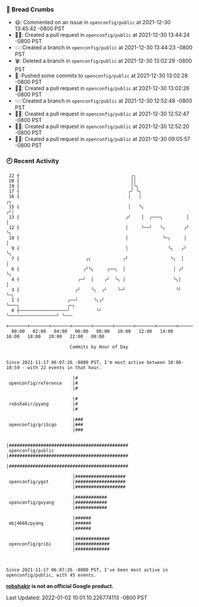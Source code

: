### 🍞 Bread Crumbs

 * 😃: Commented on an issue in `openconfig/public` at 2021-12-30 13:45:42 -0800 PST
 * ✍🏼: Created a pull request in `openconfig/public` at 2021-12-30 13:44:24 -0800 PST
 * 💥: Created a branch in `openconfig/public` at 2021-12-30 13:44:23 -0800 PST
 * 🗑: Deleted a branch in `openconfig/public` at 2021-12-30 13:02:29 -0800 PST
 * 🚢: Pushed some commits to `openconfig/public` at 2021-12-30 13:02:28 -0800 PST
 * ✍🏼: Created a pull request in `openconfig/public` at 2021-12-30 13:02:26 -0800 PST
 * 💥: Created a branch in `openconfig/public` at 2021-12-30 12:52:48 -0800 PST
 * ✍🏼: Created a pull request in `openconfig/public` at 2021-12-30 12:52:47 -0800 PST
 * ✍🏼: Created a pull request in `openconfig/public` at 2021-12-30 12:52:20 -0800 PST
 * ✍🏼: Created a pull request in `openconfig/public` at 2021-12-30 09:05:57 -0800 PST

### 🕘 Recent Activity
```
 22 ┼                                          ╭╮
 20 ┤                                          ││
 19 ┤                                          │╰╮
 17 ┤                                         ╭╯ ╰╮
 16 ┤                                         │   │                  ╭╮
 15 ┤                                         │   ╰╮                ╭╯│
 13 ┤                                        ╭╯    │  ╭───╮         │ │
 12 ┤                                        │     ╰──╯   ╰╮       ╭╯ ╰╮
 10 ┤                                        │             ╰─╮     │   │
  9 ┤                                        │               ╰╮   ╭╯   ╰╮
  7 ┤                         ╭╮            ╭╯                ╰╮  │     │
  6 ┤                        ╭╯╰╮     ╭──╮  │                  │ ╭╯     ╰╮
  4 ┤                      ╭─╯  │    ╭╯  ╰╮ │                  ╰╮│       │
  3 ┤                     ╭╯    ╰╮  ╭╯    ╰─╯                   ╰╯       ╰─╮
  1 ┤                  ╭──╯      ╰╮╭╯                                      ╰───╮                  ╭─╮
  0 ┼──────────────────╯          ╰╯                                           ╰──────────────────╯ ╰───
    +───────+───────+───────+───────+───────+───────+───────+───────+───────+───────+───────+───────+────
  00:00   02:00   04:00   06:00   08:00   10:00   12:00   14:00   16:00   18:00   20:00   22:00   00:00   

						Commits by Hour of Day


Since 2021-11-17 06:07:26 -0800 PST, I'm most active between 10:00-10:59 - with 22 events in that hour.

```



```
                         |#
 openconfig/reference    |#
                         |#

                         |#
 robshakir/pyang         |#
                         |#

                         |###
 openconfig/gribigo      |###
                         |###

                         |#############################################
 openconfig/public       |#############################################
                         |#############################################

                         |###################
 openconfig/ygot         |###################
                         |###################

                         |############
 openconfig/goyang       |############
                         |############

                         |######
 mbj4668/pyang           |######
                         |######

                         |#############
 openconfig/gribi        |#############
                         |#############



Since 2021-11-17 06:07:26 -0800 PST, I've been most active in openconfig/public, with 45 events.

```
**[robshakir](mailto:robjs@google.com) is not an official Google product.**  


Last Updated: 2022-01-02 10:01:10.226774113 -0800 PST
